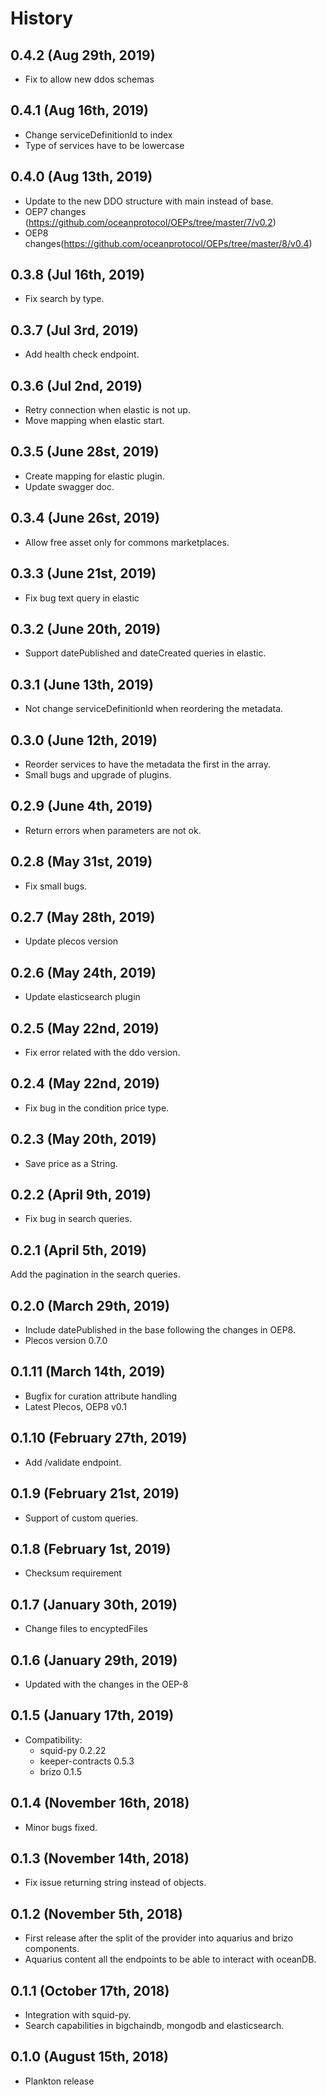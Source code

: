 History
=======


0.4.2 (Aug 29th, 2019)
----------------------
* Fix to allow new ddos schemas

0.4.1 (Aug 16th, 2019)
----------------------
* Change serviceDefinitionId to index
* Type of services have to be lowercase

0.4.0 (Aug 13th, 2019)
----------------------
* Update to the new DDO structure with main instead of base.
* OEP7 changes (https://github.com/oceanprotocol/OEPs/tree/master/7/v0.2)
* OEP8 changes(https://github.com/oceanprotocol/OEPs/tree/master/8/v0.4)

0.3.8 (Jul 16th, 2019)
----------------------
* Fix search by type.

0.3.7 (Jul 3rd, 2019)
----------------------
* Add health check endpoint.

0.3.6 (Jul 2nd, 2019)
----------------------
* Retry connection when elastic is not up.
* Move mapping when elastic start.

0.3.5 (June 28st, 2019)
----------------------
* Create mapping for elastic plugin.
* Update swagger doc.

0.3.4 (June 26st, 2019)
----------------------
* Allow free asset only for commons marketplaces.

0.3.3 (June 21st, 2019)
----------------------
* Fix bug text query in elastic

0.3.2 (June 20th, 2019)
----------------------
* Support datePublished and dateCreated queries in elastic.

0.3.1 (June 13th, 2019)
----------------------
* Not change serviceDefinitionId when reordering the metadata.

0.3.0 (June 12th, 2019)
----------------------
* Reorder services to have the metadata the first in the array.
* Small bugs and upgrade of plugins.

0.2.9 (June 4th, 2019)
----------------------
* Return errors when parameters are not ok.

0.2.8 (May 31st, 2019)
----------------------
* Fix small bugs.

0.2.7 (May 28th, 2019)
----------------------
* Update plecos version

0.2.6 (May 24th, 2019)
----------------------
* Update elasticsearch plugin

0.2.5 (May 22nd, 2019)
----------------------
* Fix error related with the ddo version.

0.2.4 (May 22nd, 2019)
----------------------
* Fix bug in the condition price type.

0.2.3 (May 20th, 2019)
----------------------
* Save price as a String.

0.2.2 (April 9th, 2019)
----------------------
* Fix bug in search queries.

0.2.1 (April 5th, 2019)
-----------------------
Add the pagination in the search queries.

0.2.0 (March 29th, 2019)
------------------------
* Include datePublished in the base following the changes in OEP8.
* Plecos version 0.7.0

0.1.11 (March 14th, 2019)
-------------------------
* Bugfix for curation attribute handling
* Latest Plecos, OEP8 v0.1

0.1.10 (February 27th, 2019)
-------------------------
* Add /validate endpoint.

0.1.9 (February 21st, 2019)
-------------------------
* Support of custom queries.

0.1.8 (February 1st, 2019)
-------------------------
* Checksum requirement

0.1.7 (January 30th, 2019)
-------------------------
* Change files to encyptedFiles

0.1.6 (January 29th, 2019)
-------------------------
* Updated with the changes in the OEP-8

0.1.5 (January 17th, 2019)
-------------------------
* Compatibility:
    - squid-py 0.2.22
    - keeper-contracts 0.5.3
    - brizo 0.1.5

0.1.4 (November 16th, 2018)
-------------------------
* Minor bugs fixed.

0.1.3 (November 14th, 2018)
-------------------------
* Fix issue returning string instead of objects.

0.1.2 (November 5th, 2018)
-------------------------
* First release after the split of the provider into aquarius and brizo components.
* Aquarius content all the endpoints to be able to interact with oceanDB.

0.1.1 (October 17th, 2018)
-------------------------
* Integration with squid-py.
* Search capabilities in bigchaindb, mongodb and elasticsearch.

0.1.0 (August 15th, 2018)
-------------------------
* Plankton release

